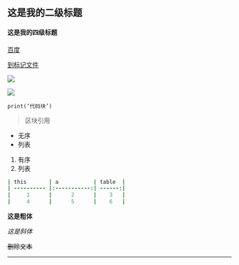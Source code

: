 ## 这是我的二级标题

#### 这是我的四级标题

 [百度](http://baidu.com)

[到标记文件](README.md)

![](fu\photo.jpg)

![](https://img2.baidu.com/it/u=3884696342,748367806&fm=26&fmt=auto&gp=0.jpg)

``` 
print(‘代码块’) 
``` 

> 区块引用 

- 无序
- 列表

1. 有序
2. 列表

```ruby
| this       | a           | table  |
| ---------- |:-----------:| ------:|
|     1      |      2      |    3   |
|     4      |      5      |    6   |
```

**这是粗体**

*这是斜体*

~~删除文本~~

***

